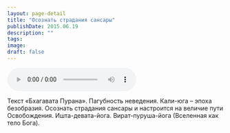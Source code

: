 ```yaml
---
layout: page-detail
title: "Осознать страдания сансары"
publishDate: 2015.06.19
description: ""
tags:
image:
draft: false
---
```


<audio title="2015.06.19 - Осознать страдания сансары.mp3" src="/upload/iblock/86b/86b4258c54c91bd81b2dd6beb81104e1.mp3" controls=""></audio>

 Текст «Бхагавата Пурана». Пагубность неведения. Кали-юга – эпоха безобразия. Осознать страдания сансары и настроится на величие пути Освобождения. Ишта-девата-йога. Вират-пуруша-йога (Вселенная как тело Бога). 

  
